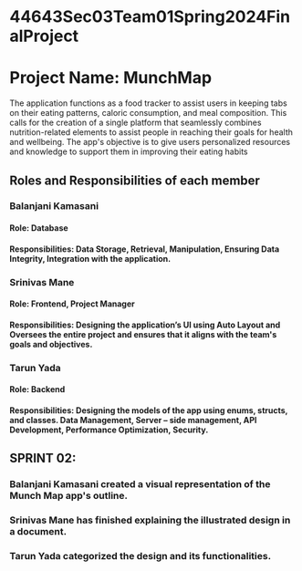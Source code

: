 # 44643Sec03Team01Spring2024FinalProject

# Project Name: MunchMap
The application functions as a food tracker to assist users in keeping tabs on their eating patterns, caloric consumption, and meal composition. This calls for the creation of a single platform that seamlessly combines nutrition-related elements to assist people in reaching their goals for health and wellbeing. The app's objective is to give users personalized resources and knowledge to support them in improving their eating habits

## Roles and Responsibilities of each member

### Balanjani Kamasani
#### Role: Database
#### Responsibilities: Data Storage, Retrieval, Manipulation, Ensuring Data Integrity, Integration with the application.
### Srinivas Mane
#### Role: Frontend, Project Manager
#### Responsibilities: Designing the application’s UI using Auto Layout and Oversees the entire project and ensures that it aligns with the team's goals and objectives.
### Tarun Yada
#### Role: Backend
#### Responsibilities: Designing the models of the app using enums, structs, and classes. Data Management, Server – side management, API Development, Performance Optimization, Security.

## SPRINT 02:
### Balanjani Kamasani created a visual representation of the Munch Map app's outline.

### Srinivas Mane has finished explaining the illustrated design in a document.

### Tarun Yada categorized the design and its functionalities.
